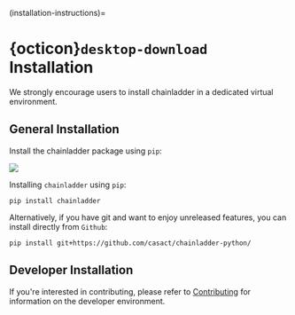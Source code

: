(installation-instructions)=
# {octicon}`desktop-download` Installation
We strongly encourage users to install chainladder in a dedicated virtual environment.

## General Installation
Install the chainladder package using `pip`:


[![](https://pepy.tech/badge/chainladder)](https://pepy.tech/project/chainladder)


Installing `chainladder` using `pip`:

`pip install chainladder`

Alternatively, if you have git and want to enjoy unreleased features, you can
install directly from `Github`:

`pip install git+https://github.com/casact/chainladder-python/`

## Developer Installation


If you're interested in contributing, please refer to [Contributing](contributing)
for information on the developer environment.
